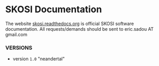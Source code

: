 # SKOSI Documentation

The website  [skosi.readthedocs.org](http://skosi.readthedocs.org/) is official SKOSI 
software documentation. 
All requests/demands should be sent to eric.sadou AT gmail.com

### VERSIONS

* version `1.0` "neandertal"  

